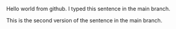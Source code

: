Hello world from github. I typed this sentence in the main branch.

This is the second version of the sentence in the main branch.